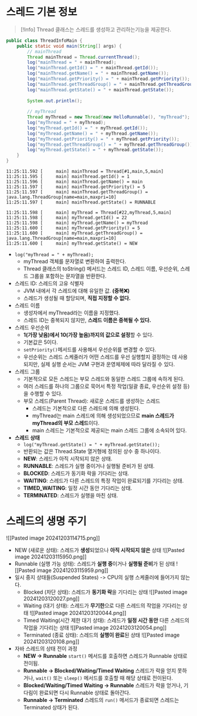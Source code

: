 # 스레드 기본 정보
>[!Info] Thread 클래스는 스레드를 생성하고 관리하는기능을 제공한다.
```java
public class ThreadInfoMain {  
    public static void main(String[] args) {  
        // mainThread  
        Thread mainThread = Thread.currentThread();  
        log("mainThread = " + mainThread);  
        log("mainThread.getId() = " + mainThread.getId());  
        log("mainThread.getName() = " + mainThread.getName());  
        log("mainThread.getPriority() = " + mainThread.getPriority());  
        log("mainThread.getThreadGroup() = " + mainThread.getThreadGroup());  
        log("mainThread.getState() = " + mainThread.getState());  
  
        System.out.println();  
  
        // myThread  
        Thread myThread = new Thread(new HelloRunnable(), "myThread");  
        log("myThread = " + myThread);  
        log("myThread.getId() = " + myThread.getId());  
        log("myThread.getName() = " + myThread.getName());  
        log("myThread.getPriority() = " + myThread.getPriority());  
        log("myThread.getThreadGroup() = " + myThread.getThreadGroup());  
        log("myThread.getState() = " + myThread.getState());  
    }  
}
```
```
11:25:11.592 [     main] mainThread = Thread[#1,main,5,main]
11:25:11.595 [     main] mainThread.getId() = 1
11:25:11.596 [     main] mainThread.getName() = main
11:25:11.597 [     main] mainThread.getPriority() = 5
11:25:11.597 [     main] mainThread.getThreadGroup() = java.lang.ThreadGroup[name=main,maxpri=10]
11:25:11.597 [     main] mainThread.getState() = RUNNABLE

11:25:11.598 [     main] myThread = Thread[#22,myThread,5,main]
11:25:11.598 [     main] myThread.getId() = 22
11:25:11.598 [     main] myThread.getName() = myThread
11:25:11.600 [     main] myThread.getPriority() = 5
11:25:11.600 [     main] myThread.getThreadGroup() = java.lang.ThreadGroup[name=main,maxpri=10]
11:25:11.600 [     main] myThread.getState() = NEW
```
- `log("myThread = " + myThread);`
	- myThread 객체를 문자열로 변환하여 출력한다.
	- Thread 클래스의 toString() 메서드는
	  스레드 ID, 스레드 이름, 우선순위, 스레드 그룹을 포함하는 문자열을 반환한다.
- 스레드 ID: 스레드의 고유 식별자
	- JVM 내에서 각 스레드에 대해 유일한 값. **(중복❌)**
	- 스레드가 생성될 때 할당되며, **직접 지정할 수 없다.**
- 스레드 이름
	- 생성자에서 myThread라는 이름을 지정했다.
	- 스레드 ID는 중복되지 않지만, **스레드 이름은 중복될 수 있다.**
- 스레드 우선순위
	- **1(가장 낮음)에서 10(가장 높음)까지의 값으로 설정**할 수 있다.
	- 기본값은 5이다.
	- `setPriority()`메서드를 사용해서 우선순위를 변경할 수 있다.
	- 우선순위는 스레드 스케줄러가 어떤 스레드를 우선 실행할지 결정하는 데 사용되지만, 실제 실행 순서는 JVM 구현과 운영체제에 따라 달라질 수 있다.
- 스레드 그룹
	- 기본적으로 모든 스레드는 부모 스레드와 동일한 스레드 그룹에 속하게 된다.
	- 여러 스레드를 하나의 그룹으로 묵어서 특정 작업(일괄 종료, 우선순위 설정 등)을 수행할 수 있다.
	- 부모 스레드(Parent Thread): 새로운 스레드를 생성하는 스레드
		- 스레드는 기본적으로 다른 스레드에 의해 생성된다.
		- myThread는 main 스레드에 의해 생성되었으므로 **main 스레드가 myThread의 부모 스레드**이다.
		- main 스레드는 기본적으로 제공되는 main 스레드 그룹에 소속되어 있다.
- **스레드 상태**
	- `log("myThread.getState() = " + myThread.getState());`
	- 반환되는 값은 Thread.State 열거형에 정의된 상수 중 하나이다.
	- **NEW**: 스레드가 아직 시작되지 않은 상태.
	- **RUNNABLE**: 스레드가 실행 중이거나 실행될 준비가 된 상태.
	- **BLOCKED**: 스레드가 동기화 락을 기다리는 상태.
	- **WAITING**: 스레드가 다른 스레드의 특정 작업이 완료되기를 기다리는 상태.
	- **TIMED_WAITING**: 일정 시간 동안 기다리는 상태.
	- **TERMINATED**: 스레드가 실행을 마친 상태.

# 스레드의 생명 주기
![[Pasted image 20241203114715.png]]
- NEW (새로운 상태): 스레드가 **생성**되었으나 **아직 시작되지 않은** 상태
  ![[Pasted image 20241203115950.png]]
- Runnable (실행 가능 상태): 스레드가 **실행 중**이거나 **실행될 준비**가 된 상태
  ![[Pasted image 20241203115959.png]]
- 일시 중지 상태들(Suspended States) -> CPU의 실행 스케줄러에 들어가지 않는다.
	- Blocked (차단 상태): 스레드가 **동기화 락**을 기다리는 상태
	  ![[Pasted image 20241203120027.png]]
	- Waiting (대기 상태): 스레드가 **무기한**으로 다른 스레드의 작업을 기다리는 상태
	  ![[Pasted image 20241203120044.png]]
	- Timed Waiting(시간 제한 대기 상태):
	  스레드가 **일정 시간 동안** 다른 스레드의 작업을 기다리는 상태
	  ![[Pasted image 20241203120054.png]]
	- Terminated (종료 상태): 스레드의 **실행이 완료**된 상태
	  ![[Pasted image 20241203120108.png]]
- 자바 스레드의 상태 전이 과정
	- **NEW -> Runnable**
	  `start()` 메서드를 호출하면 스레드가 Runnable 상태로 전이됨.
	- **Runnable -> Blocked/Waiting/Timed Waiting**
	  스레드가 락을 얻지 못하거나, `wait()` 또는 `sleep()` 메서드를 호출할 때
	  해당 상태로 전이된다.
	- **Blocked/Waiting/Timed Waiting -> Runnable**
	  스레드가 락을 얻거나, 기다림이 완료되면 다시 Runnable 상태로 돌아간다.
	- **Runnable -> Terminated**
	  스레드의 `run()` 메서드가 종료되면 스레드는 Terminated 상태가 된다.